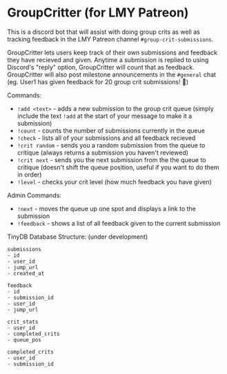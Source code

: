# GroupCritter (for LMY Patreon)

This is a discord bot that will assist with doing group crits as well as tracking feedback in the LMY Patreon channel `#group-crit-submissions`.

GroupCritter lets users keep track of their own submissions and feedback they have recieved and given. Anytime a submission is replied to using Discord's "reply" option, GroupCritter will count that as feedback. GroupCritter will also post milestone announcements in the `#general` chat (eg. User1 has given feedback for 20 group crit submissions! 🎉)

Commands:

- `!add <text>` - adds a new submission to the group crit queue (simply include the text `!add` at the start of your message to make it a submission)
- `!count` - counts the number of submissions currently in the queue
- `!check` - lists all of your submissions and all feedback recieved
- `!crit random` - sends you a random submission from the queue to critique (always returns a submission you haven't reviewed)
- `!crit next` - sends you the next submission from the the queue to critique (doesn't shift the queue position, useful if you want to do them in order)
- `!level` - checks your crit level (how much feedback you have given)

Admin Commands:

- `!next` - moves the queue up one spot and displays a link to the submission
- `!feedback` - shows a list of all feedback given to the current submission

TinyDB Database Structure:
(under development)

```
submissions
- id
- user_id
- jump_url
- created_at

feedback
- id
- submission_id
- user_id
- jump_url

crit_stats
- user_id
- completed_crits
- queue_pos

completed_crits
- user_id
- submission_id
```
